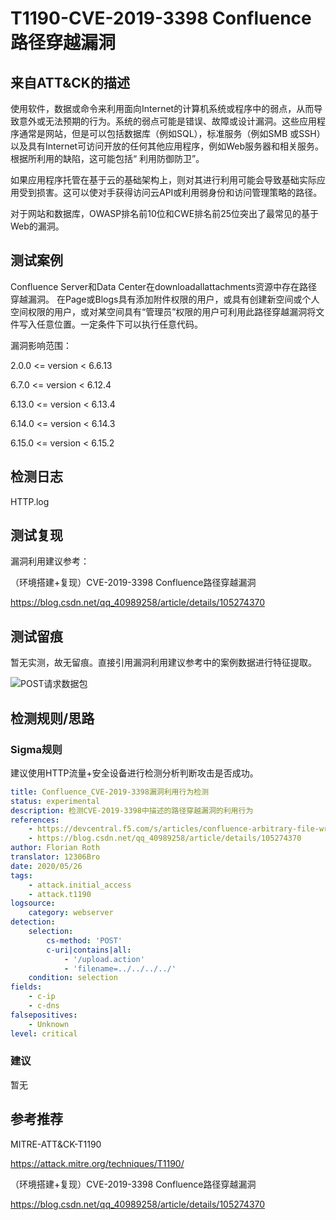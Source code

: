 # T1190-CVE-2019-3398 Confluence路径穿越漏洞

## 来自ATT&CK的描述

使用软件，数据或命令来利用面向Internet的计算机系统或程序中的弱点，从而导致意外或无法预期的行为。系统的弱点可能是错误、故障或设计漏洞。这些应用程序通常是网站，但是可以包括数据库（例如SQL），标准服务（例如SMB 或SSH）以及具有Internet可访问开放的任何其他应用程序，例如Web服务器和相关服务。根据所利用的缺陷，这可能包括“ 利用防御防卫”。

如果应用程序托管在基于云的基础架构上，则对其进行利用可能会导致基础实际应用受到损害。这可以使对手获得访问云API或利用弱身份和访问管理策略的路径。

对于网站和数据库，OWASP排名前10位和CWE排名前25位突出了最常见的基于Web的漏洞。

## 测试案例

Confluence Server和Data Center在downloadallattachments资源中存在路径穿越漏洞。 在Page或Blogs具有添加附件权限的用户，或具有创建新空间或个人空间权限的用户，或对某空间具有“管理员”权限的用户可利用此路径穿越漏洞将文件写入任意位置。一定条件下可以执行任意代码。

漏洞影响范围：

2.0.0 <= version < 6.6.13

6.7.0 <= version < 6.12.4

6.13.0 <= version < 6.13.4

6.14.0 <= version < 6.14.3

6.15.0 <= version < 6.15.2

## 检测日志

HTTP.log

## 测试复现

漏洞利用建议参考：

（环境搭建+复现）CVE-2019-3398 Confluence路径穿越漏洞

<https://blog.csdn.net/qq_40989258/article/details/105274370>

## 测试留痕

暂无实测，故无留痕。直接引用漏洞利用建议参考中的案例数据进行特征提取。

![POST请求数据包](https://img-blog.csdnimg.cn/20200402185139129.png?x-oss-process=image/watermark,type_ZmFuZ3poZW5naGVpdGk,shadow_10,text_aHR0cHM6Ly9ibG9nLmNzZG4ubmV0L3FxXzQwOTg5MjU4,size_16,color_FFFFFF,t_70)

## 检测规则/思路

### Sigma规则

建议使用HTTP流量+安全设备进行检测分析判断攻击是否成功。

```yml
title: Confluence_CVE-2019-3398漏洞利用行为检测
status: experimental
description: 检测CVE-2019-3398中描述的路径穿越漏洞的利用行为 
references:
    - https://devcentral.f5.com/s/articles/confluence-arbitrary-file-write-via-path-traversal-cve-2019-3398-34181
    - https://blog.csdn.net/qq_40989258/article/details/105274370
author: Florian Roth
translator: 12306Bro
date: 2020/05/26
tags:
    - attack.initial_access
    - attack.t1190
logsource:
    category: webserver
detection:
    selection:
        cs-method: 'POST'
        c-uri|contains|all:
            - '/upload.action'
            - 'filename=../../../../'
    condition: selection
fields:
    - c-ip
    - c-dns
falsepositives:
    - Unknown
level: critical
```

### 建议

暂无

## 参考推荐

MITRE-ATT&CK-T1190

<https://attack.mitre.org/techniques/T1190/>

（环境搭建+复现）CVE-2019-3398 Confluence路径穿越漏洞

<https://blog.csdn.net/qq_40989258/article/details/105274370>